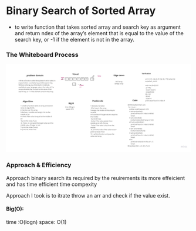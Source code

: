 
# Binary Search of Sorted Array

* to write function that takes sorted array and search key as argument and return ndex of the array’s element that is equal to the value of the search key, or -1 if the element is not in the array.


### The Whiteboard Process

![CodeChallenge 3](Binary-Search.jpg)

### Approach & Efficiency

Approach binary search its required by the reuirements its more effeicient and has time efficient time compexity

Approach I took is to itrate throw an arr and check if the value exist.

#### Big(O):

time :O(logn)
space: O(1)



